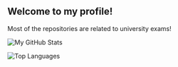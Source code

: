 ## Welcome to my profile!

Most of the repositories are related to university exams!

![My GitHub Stats](https://github-readme-stats.vercel.app/api?username=n1klasD&theme=aura)

![Top Languages](https://github-readme-stats.vercel.app/api/top-langs/?username=n1klasD&theme=aura&layout=compact&langs_count=5)
